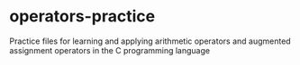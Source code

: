 # operators-practice
Practice files for learning and applying arithmetic operators and augmented assignment operators in the C programming language
